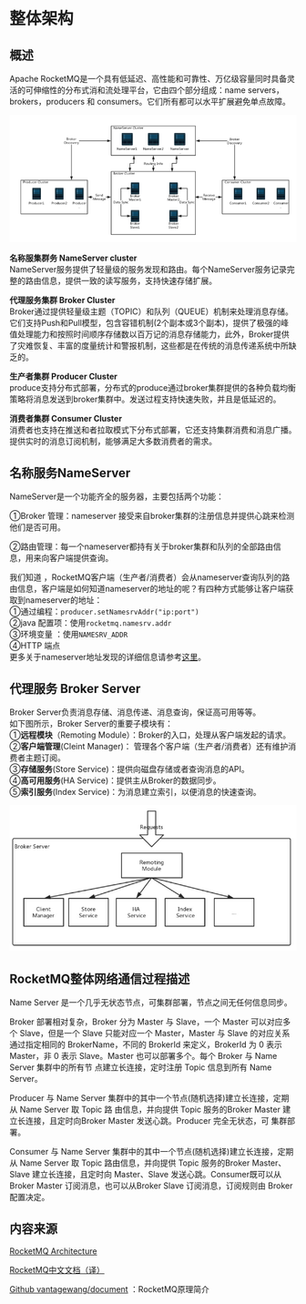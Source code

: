 # 整体架构

## 概述

Apache RocketMQ是一个具有低延迟、高性能和可靠性、万亿级容量同时具备灵活的可伸缩性的分布式消和流处理平台，它由四个部分组成：name servers， brokers，producers 和 consumers。它们所有都可以水平扩展避免单点故障。

![](../../../.gitbook/assets/image%20%288%29.png)

**名称服集群务 NameServer cluster**  
NameServer服务提供了轻量级的服务发现和路由。每个NameServer服务记录完整的路由信息，提供一致的读写服务，支持快速存储扩展。  
  
**代理服务集群 Broker Cluster**  
Broker通过提供轻量级主题（TOPIC）和队列（QUEUE）机制来处理消息存储。它们支持Push和Pull模型，包含容错机制\(2个副本或3个副本\)，提供了极强的峰值处理能力和按照时间顺序存储数以百万记的消息存储能力，此外，Broker提供了灾难恢复、丰富的度量统计和警报机制，这些都是在传统的消息传递系统中所缺乏的。  
  
**生产者集群 Producer Cluster**  
produce支持分布式部署，分布式的produce通过broker集群提供的各种负载均衡策略将消息发送到broker集群中。发送过程支持快速失败，并且是低延迟的。  
  
**消费者集群 Consumer Cluster**  
消费者也支持在推送和者拉取模式下分布式部署，它还支持集群消费和消息广播。提供实时的消息订阅机制，能够满足大多数消费者的需求。

## 名称服务NameServer

NameServer是一个功能齐全的服务器，主要包括两个功能：

①Broker 管理：nameserver 接受来自broker集群的注册信息并提供心跳来检测他们是否可用。

②路由管理：每一个nameserver都持有关于broker集群和队列的全部路由信息，用来向客户端提供查询。

  
我们知道 ，RocketMQ客户端（生产者/消费者）会从nameserver查询队列的路由信息，客户端是如何知道nameserver的地址的呢？有四种方式能够让客户端获取到nameserver的地址：  
①通过编程：`producer.setNamesrvAddr("ip:port")`  
②java 配置项：使用`rocketmq.namesrv.addr`  
③环境变量 ：使用`NAMESRV_ADDR`  
④HTTP 端点  
更多关于nameserver地址发现的详细信息请参考[这里](http://rocketmq.apache.org/rocketmq/four-methods-to-feed-name-server-address-list/)。

## 代理服务 Broker Server

Broker Server负责消息存储、消息传递、消息查询，保证高可用等等。  
如下图所示，Broker Server的重要子模块有：  
①**远程模块**（Remoting Module）：Broker的入口，处理从客户端发起的请求。  
②**客户端管理**\(Cleint Manager\)： 管理各个客户端（生产者/消费者）还有维护消费者主题订阅。  
③**存储服务**\(Store Service\)：提供向磁盘存储或者查询消息的API。  
④**高可用服务**\(HA Service\)：提供主从Broker的数据同步。  
⑤**索引服务**\(Index Service\)：为消息建立索引，以便消息的快速查询。

![](../../../.gitbook/assets/image%20%285%29.png)

## RocketMQ整体网络通信过程描述

Name Server 是一个几乎无状态节点，可集群部署，节点之间无任何信息同步。

Broker 部署相对复杂，Broker 分为 Master 与 Slave，一个 Master 可以对应多个 Slave，但是一个 Slave 只能对应一个 Master，Master 与 Slave 的对应关系通过指定相同的 BrokerName，不同的 BrokerId 来定义，BrokerId 为 0 表示 Master，非 0 表示 Slave。Master 也可以部署多个。每个 Broker 与 Name Server 集群中的所有节 点建立长连接，定时注册 Topic 信息到所有 Name Server。

Producer 与 Name Server 集群中的其中一个节点\(随机选择\)建立长连接，定期从 Name Server 取 Topic 路 由信息，并向提供 Topic 服务的Broker Master 建立长连接，且定时向Broker Master 发送心跳。Producer 完全无状态，可 集群部署。

Consumer 与 Name Server 集群中的其中一个节点\(随机选择\)建立长连接，定期从 Name Server 取 Topic 路由信息，并向提供 Topic 服务的Broker Master、Slave 建立长连接，且定时向 Master、Slave 发送心跳。Consumer既可以从Broker Master 订阅消息，也可以从Broker Slave 订阅消息，订阅规则由 Broker 配置决定。

## 内容来源

[RocketMQ Architecture](https://rocketmq.apache.org/docs/rmq-arc/)

[RocketMQ中文文档（译）](https://blog.csdn.net/chenaima1314/article/details/79202315)

[Github vantagewang/document](https://github.com/vintagewang/document) ：RocketMQ原理简介

